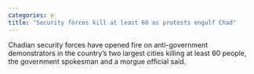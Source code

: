 ```yaml
---
categories: e
title: "Security forces kill at least 60 as protests engulf Chad"
---
```

Chadian security forces have opened fire on anti-government demonstrators in the country’s two largest cities killing at least 60 people, the government spokesman and a morgue official said.